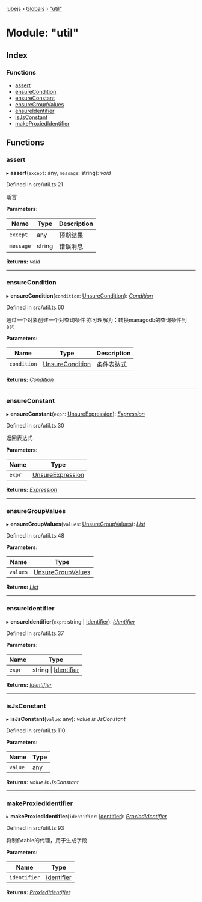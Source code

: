 [lubejs](../README.md) › [Globals](../globals.md) › ["util"](_util_.md)

# Module: "util"

## Index

### Functions

* [assert](_util_.md#assert)
* [ensureCondition](_util_.md#ensurecondition)
* [ensureConstant](_util_.md#ensureconstant)
* [ensureGroupValues](_util_.md#ensuregroupvalues)
* [ensureIdentifier](_util_.md#ensureidentifier)
* [isJsConstant](_util_.md#isjsconstant)
* [makeProxiedIdentifier](_util_.md#makeproxiedidentifier)

## Functions

###  assert

▸ **assert**(`except`: any, `message`: string): *void*

Defined in src/util.ts:21

断言

**Parameters:**

Name | Type | Description |
------ | ------ | ------ |
`except` | any | 预期结果 |
`message` | string | 错误消息  |

**Returns:** *void*

___

###  ensureCondition

▸ **ensureCondition**(`condition`: [UnsureCondition](_ast_.md#unsurecondition)): *[Condition](../classes/_ast_.condition.md)*

Defined in src/util.ts:60

通过一个对象创建一个对查询条件
亦可理解为：转换managodb的查询条件到 ast

**Parameters:**

Name | Type | Description |
------ | ------ | ------ |
`condition` | [UnsureCondition](_ast_.md#unsurecondition) | 条件表达式  |

**Returns:** *[Condition](../classes/_ast_.condition.md)*

___

###  ensureConstant

▸ **ensureConstant**(`expr`: [UnsureExpression](_ast_.md#unsureexpression)): *[Expression](../classes/_ast_.expression.md)*

Defined in src/util.ts:30

返回表达式

**Parameters:**

Name | Type |
------ | ------ |
`expr` | [UnsureExpression](_ast_.md#unsureexpression) |

**Returns:** *[Expression](../classes/_ast_.expression.md)*

___

###  ensureGroupValues

▸ **ensureGroupValues**(`values`: [UnsureGroupValues](_ast_.md#unsuregroupvalues)): *[List](../classes/_ast_.list.md)*

Defined in src/util.ts:48

**Parameters:**

Name | Type |
------ | ------ |
`values` | [UnsureGroupValues](_ast_.md#unsuregroupvalues) |

**Returns:** *[List](../classes/_ast_.list.md)*

___

###  ensureIdentifier

▸ **ensureIdentifier**(`expr`: string | [Identifier](../classes/_ast_.identifier.md)): *[Identifier](../classes/_ast_.identifier.md)*

Defined in src/util.ts:37

**Parameters:**

Name | Type |
------ | ------ |
`expr` | string &#124; [Identifier](../classes/_ast_.identifier.md) |

**Returns:** *[Identifier](../classes/_ast_.identifier.md)*

___

###  isJsConstant

▸ **isJsConstant**(`value`: any): *value is JsConstant*

Defined in src/util.ts:110

**Parameters:**

Name | Type |
------ | ------ |
`value` | any |

**Returns:** *value is JsConstant*

___

###  makeProxiedIdentifier

▸ **makeProxiedIdentifier**(`identifier`: [Identifier](../classes/_ast_.identifier.md)): *[ProxiedIdentifier](_ast_.md#proxiedidentifier)*

Defined in src/util.ts:93

将制作table的代理，用于生成字段

**Parameters:**

Name | Type |
------ | ------ |
`identifier` | [Identifier](../classes/_ast_.identifier.md) |

**Returns:** *[ProxiedIdentifier](_ast_.md#proxiedidentifier)*
